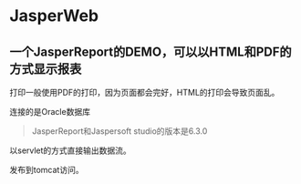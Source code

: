# JasperWeb
## 一个JasperReport的DEMO，可以以HTML和PDF的方式显示报表

打印一般使用PDF的打印，因为页面都会完好，HTML的打印会导致页面乱。

连接的是Oracle数据库

> JasperReport和Jaspersoft studio的版本是6.3.0 

以servlet的方式直接输出数据流。

发布到tomcat访问。
